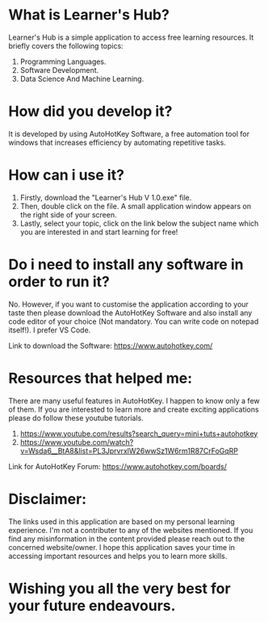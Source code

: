 # What is Learner's Hub?
Learner's Hub is a simple application to access free learning resources. It briefly covers the following topics:
1. Programming Languages.
2. Software Development.
3. Data Science And Machine Learning.

# How did you develop it?
It is developed by using AutoHotKey Software, a free automation tool for windows that increases efficiency by automating repetitive tasks.

# How can i use it?
1. Firstly, download the "Learner's Hub V 1.0.exe" file. 
2. Then, double click on the file. A small application window appears on the right side of your screen. 
3. Lastly, select your topic, click on the link below the subject name which you are interested in and start learning for free! 


# Do i need to install any software in order to run it?
No. However, if you want to customise the application according to your taste then please download the AutoHotKey Software and also install any code editor of your choice (Not mandatory. You can write code on notepad itself!). I prefer VS Code.

Link to download the Software: https://www.autohotkey.com/

# Resources that helped me:
There are many useful features in AutoHotKey. I happen to know only a few of them. If you are interested to learn more and create exciting applications please do follow these youtube tutorials. 

1. https://www.youtube.com/results?search_query=mini+tuts+autohotkey 
2. https://www.youtube.com/watch?v=Wsda6__BtA8&list=PL3JprvrxlW26wwSz1W6rm1R87CrFoGqRP

Link for AutoHotKey Forum: https://www.autohotkey.com/boards/

# Disclaimer:
The links used in this application are based on my personal learning experience. I'm not a contributer to any of the websites mentioned. If you find any misinformation in the content provided please reach out to the concerned website/owner. I hope this application saves your time in accessing important resources and helps you to learn more skills. 

# Wishing you all the very best for your future endeavours.
